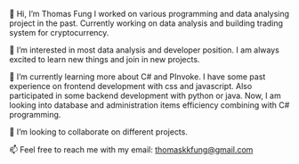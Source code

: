 👋  Hi, I’m Thomas Fung
    I worked on various programming and data analysing project in the past.
    Currently working on data analysis and building trading system for cryptocurrency.
    
👀  I’m interested in most data analysis and developer position.
    I am always excited to learn new things and join in new projects.
    
🌱  I’m currently learning more about C# and PInvoke.
    I have some past experience on frontend development with css and javascript.
    Also participated in some backend development with python or java.
    Now, I am looking into database and administration items efficiency combining with C# programming.
    
💞️ I’m looking to collaborate on different projects.

📫 Feel free to reach me with my email: thomaskkfung@gmail.com
